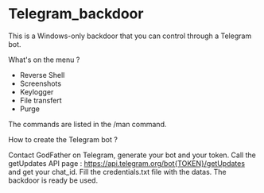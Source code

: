 # Telegram_backdoor

This is a Windows-only backdoor that you can control through a Telegram bot.

What's on the menu ? 
- Reverse Shell
- Screenshots
- Keylogger
- File transfert
- Purge

The commands are listed in the /man command.

How to create the Telegram bot ? 

Contact GodFather on Telegram, generate your bot and your token. 
Call the getUpdates API page : https://api.telegram.org/bot{TOKEN}/getUpdates and get your chat_id.
Fill the credentials.txt file with the datas.
The backdoor is ready be used.
